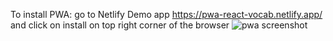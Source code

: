 To install PWA: go to Netlify Demo app https://pwa-react-vocab.netlify.app/ and click on install on top right corner of the browser
![pwa screenshot](https://user-images.githubusercontent.com/90455783/135715238-9ef86348-94e2-4845-abf9-91e35a80f3ee.png)

